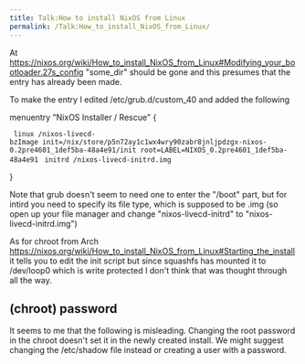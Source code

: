 ```yaml
---
title: Talk:How to install NixOS from Linux
permalink: /Talk:How_to_install_NixOS_from_Linux/
---
```


At <https://nixos.org/wiki/How_to_install_NixOS_from_Linux#Modifying_your_bootloader.27s_config> "some_dir" should be gone and this presumes that the entry has already been made.

To make the entry I edited /etc/grub.d/custom_40 and added the following

menuentry "NixOS Installer / Rescue" {

` linux /nixos-livecd-bzImage init=/nix/store/p5n72ay1c1wx4wry90zabr8jnljpdzgx-nixos-0.2pre4601_1def5ba-48a4e91/init root=LABEL=NIXOS_0.2pre4601_1def5ba-48a4e91`
` initrd /nixos-livecd-initrd.img`

}

Note that grub doesn't seem to need one to enter the "/boot" part, but for intird you need to specify its file type, which is supposed to be .img (so open up your file manager and change "nixos-livecd-initrd" to "nixos-livecd-initrd.img")

As for chroot from Arch <https://nixos.org/wiki/How_to_install_NixOS_from_Linux#Starting_the_install> it tells you to edit the init script but since squashfs has mounted it to /dev/loop0 which is write protected I don't think that was thought through all the way.

(chroot) password
-----------------

It seems to me that the following is misleading. Changing the root password in the chroot doesn't set it in the newly created install. We might suggest changing the /etc/shadow file instead or creating a user with a password.
